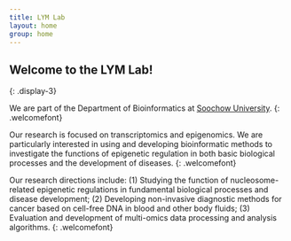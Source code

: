 ```yaml
---
title: LYM Lab
layout: home
group: home
---
```


## Welcome to the LYM Lab!
{: .display-3}

We are part of the Department of Bioinformatics at [Soochow University](https://www.suda.edu.cn/).
{: .welcomefont}

Our research is focused on transcriptomics and epigenomics. We are particularly interested in using and developing bioinformatic methods to investigate the functions of epigenetic regulation in both basic biological processes and the development of diseases. 
{: .welcomefont}

Our research directions include: (1) Studying the function of nucleosome-related epigenetic regulations in fundamental biological processes and disease development; (2) Developing non-invasive diagnostic methods for cancer based on cell-free DNA in blood and other body fluids; (3) Evaluation and development of multi-omics data processing and analysis algorithms.
{: .welcomefont}
